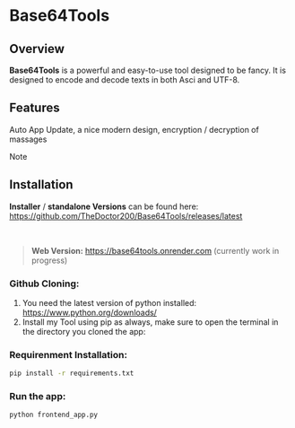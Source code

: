 # Base64Tools
## Overview

**Base64Tools** is a powerful and easy-to-use tool designed to be fancy. It is designed to encode and decode texts in both Asci and UTF-8.

## Features
Auto App Update, a nice modern design, encryption / decryption of massages

> [!NOTE]
>## Installation
>**Installer** / **standalone Versions** can be found here: 
>https://github.com/TheDoctor200/Base64Tools/releases/latest

<br>

>**Web Version:** https://base64tools.onrender.com
>(currently work in progress)

### Github Cloning:
1. You need the latest version of python installed: https://www.python.org/downloads/
2. Install my Tool using pip as always, make sure to open the terminal in the directory you cloned the app:

### Requirenment Installation:
```bash
pip install -r requirements.txt
```
### Run the app:
```bash
python frontend_app.py
```
